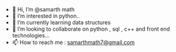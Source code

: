 - 👋 Hi, I’m @samarth math
- 👀 I’m interested in python..
- 🌱 I’m currently learning data structures
- 💞️ I’m looking to collaborate on python , sql , c++ and front end technologies...
- 📫 How to reach me : samarthmath7@gmail.com

<!---
samarth2727/samarth2727 is a ✨ special ✨ repository because its `README.md` (this file) appears on your GitHub profile.
You can click the Preview link to take a look at your changes.
--->
